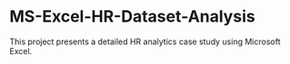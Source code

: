 # MS-Excel-HR-Dataset-Analysis
This project presents a detailed HR analytics case study using Microsoft Excel.
